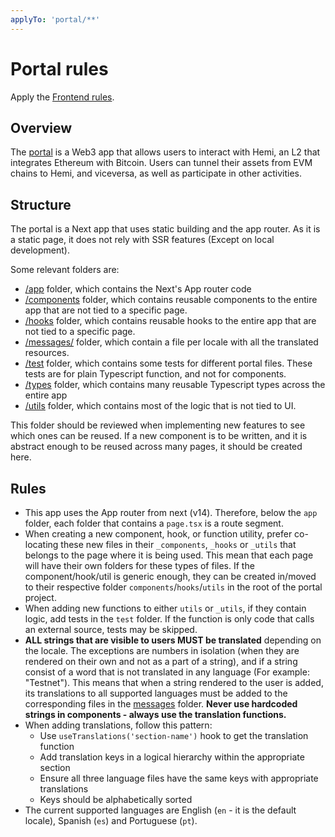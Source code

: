 ```yaml
---
applyTo: 'portal/**'
---
```


# Portal rules

Apply the [Frontend rules](./frontend.md).

## Overview

The [portal](../../portal/) is a Web3 app that allows users to interact with Hemi, an L2 that integrates Ethereum with Bitcoin. Users can tunnel their assets from EVM chains to Hemi, and viceversa, as well as participate in other activities.

## Structure

The portal is a Next app that uses static building and the app router. As it is a static page, it does not rely with SSR features (Except on local development).

Some relevant folders are:

- [/app](../../portal/app/) folder, which contains the Next's App router code
- [/components](../../portal/components/) folder, which contains reusable components to the entire app that are not tied to a specific page.
- [/hooks](../../portal/hooks/) folder, which contains reusable hooks to the entire app that are not tied to a specific page.
- [/messages/](../../portal/messages) folder, which contain a file per locale with all the translated resources.
- [/test](../../portal//test/) folder, which contains some tests for different portal files. These tests are for plain Typescript function, and not for components.
- [/types](../../portal/types/) folder, which contains many reusable Typescript types across the entire app
- [/utils](../../portal/utils/) folder, which contains most of the logic that is not tied to UI.

This folder should be reviewed when implementing new features to see which ones can be reused. If a new component is to be written, and it is abstract enough to be reused across many pages, it should be created here.

## Rules

- This app uses the App router from next (v14). Therefore, below the `app` folder, each folder that contains a `page.tsx` is a route segment.
- When creating a new component, hook, or function utility, prefer co-locating these new files in their `_components`, `_hooks` or `_utils` that belongs to the page where it is being used. This mean that each page will have their own folders for these types of files.
  If the component/hook/util is generic enough, they can be created in/moved to their respective folder `components`/`hooks`/`utils` in the root of the portal project.
- When adding new functions to either `utils` or `_utils`, if they contain logic, add tests in the `test` folder. If the function is only code that calls an external source, tests may be skipped.
- **ALL strings that are visible to users MUST be translated** depending on the locale. The exceptions are numbers in isolation (when they are rendered on their own and not as a part of a string), and if a string consist of a word that is not translated in any language (For example: "Testnet"). This means that when a string rendered to the user is added, its translations to all supported languages must be added to the corresponding files in the [messages](../../portal/messages) folder. **Never use hardcoded strings in components - always use the translation functions.**
- When adding translations, follow this pattern:
  - Use `useTranslations('section-name')` hook to get the translation function
  - Add translation keys in a logical hierarchy within the appropriate section
  - Ensure all three language files have the same keys with appropriate translations
  - Keys should be alphabetically sorted
- The current supported languages are English (`en` - it is the default locale), Spanish (`es`) and Portuguese (`pt`).
